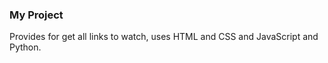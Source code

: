### My Project

  Provides for get all links to watch, uses HTML and CSS and JavaScript and Python. 

